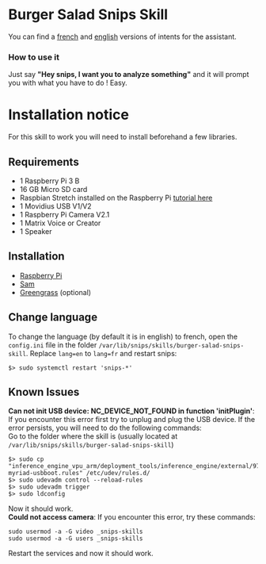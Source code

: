 # Burger Salad Snips Skill
  
You can find a [french](https://console.snips.ai/app-editor/skill_x7VKk0K00Nyv "French version of the assistant") and [english](https://console.snips.ai/app-editor/skill_x7Vo5Y9kExaq "English version of the assistant") versions of intents for the assistant.
  
### How to use it
Just say **"Hey snips, I want you to analyze something"** and it will prompt you with what you have to do ! Easy.

# Installation notice
  
For this skill to work you will need to install beforehand a few libraries.  
  
## Requirements

- 1 Raspberry Pi 3 B
- 16 GB Micro SD card
- Raspbian Stretch installed on the Raspberry Pi [tutorial here](https://www.raspberrypi.org/documentation/installation/installing-images/ "Raspbian Stretch installation tutorial")
- 1 Movidius USB V1/V2
- 1 Raspberry Pi Camera V2.1
- 1 Matrix Voice or Creator
- 1 Speaker

## Installation

- [Raspberry Pi](./doc/PI.md "Pi OS installation and setup")
- [Sam](./doc/SAM.md "sam installation")
- [Greengrass](./doc/GREENGRASS.md "Greengrass setup") (optional)

## Change language
  
To change the language (by default it is in english) to french, open the `config.ini` file in the folder `/var/lib/snips/skills/burger-salad-snips-skill`.
Replace `lang=en` to `lang=fr` and restart snips:
```
$> sudo systemctl restart 'snips-*'
```
## Known Issues
    
**Can not init USB device: NC_DEVICE_NOT_FOUND in function 'initPlugin'**: If you encounter this error first try to unplug and plug the USB device. If the error persists, you will need to do the following commands:  
Go to the folder where the skill is (usually located at `/var/lib/snips/skills/burger-salad-snips-skill`)
```
$> sudo cp "inference_engine_vpu_arm/deployment_tools/inference_engine/external/97-myriad-usbboot.rules" /etc/udev/rules.d/
$> sudo udevadm control --reload-rules
$> sudo udevadm trigger
$> sudo ldconfig
```
Now it should work.  
**Could not access camera**: If you encounter this error, try these commands:  
```
sudo usermod -a -G video _snips-skills
sudo usermod -a -G users _snips-skills
```
Restart the services and now it should work.